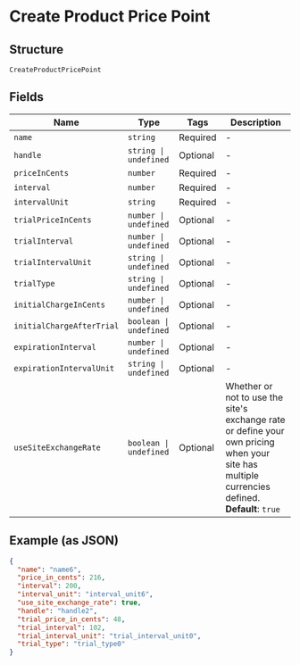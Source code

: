
# Create Product Price Point

## Structure

`CreateProductPricePoint`

## Fields

| Name | Type | Tags | Description |
|  --- | --- | --- | --- |
| `name` | `string` | Required | - |
| `handle` | `string \| undefined` | Optional | - |
| `priceInCents` | `number` | Required | - |
| `interval` | `number` | Required | - |
| `intervalUnit` | `string` | Required | - |
| `trialPriceInCents` | `number \| undefined` | Optional | - |
| `trialInterval` | `number \| undefined` | Optional | - |
| `trialIntervalUnit` | `string \| undefined` | Optional | - |
| `trialType` | `string \| undefined` | Optional | - |
| `initialChargeInCents` | `number \| undefined` | Optional | - |
| `initialChargeAfterTrial` | `boolean \| undefined` | Optional | - |
| `expirationInterval` | `number \| undefined` | Optional | - |
| `expirationIntervalUnit` | `string \| undefined` | Optional | - |
| `useSiteExchangeRate` | `boolean \| undefined` | Optional | Whether or not to use the site's exchange rate or define your own pricing when your site has multiple currencies defined.<br>**Default**: `true` |

## Example (as JSON)

```json
{
  "name": "name6",
  "price_in_cents": 216,
  "interval": 200,
  "interval_unit": "interval_unit6",
  "use_site_exchange_rate": true,
  "handle": "handle2",
  "trial_price_in_cents": 48,
  "trial_interval": 102,
  "trial_interval_unit": "trial_interval_unit0",
  "trial_type": "trial_type0"
}
```

